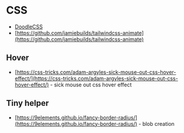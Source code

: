 # CSS

- [DoodleCSS](https://chr15m.github.io/DoodleCSS)
- [https://github.com/jamiebuilds/tailwindcss-animate](https://github.com/jamiebuilds/tailwindcss-animate)

## Hover

- [https://css-tricks.com/adam-argyles-sick-mouse-out-css-hover-effect/](https://css-tricks.com/adam-argyles-sick-mouse-out-css-hover-effect/) - sick mouse out css hover effect

## Tiny helper

- [https://9elements.github.io/fancy-border-radius/](https://9elements.github.io/fancy-border-radius/) - blob creation
